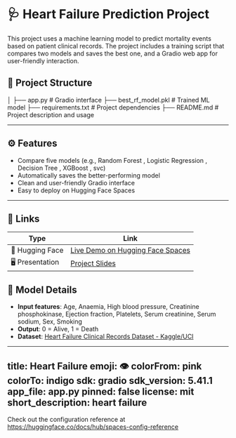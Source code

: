 # 🩺 Heart Failure Prediction Project

This project uses a machine learning model to predict mortality events based on patient clinical records. The project includes a training script that compares two models and saves the best one, and a Gradio web app for user-friendly interaction.


## 📂 Project Structure
│
├── app.py # Gradio interface
├── best_rf_model.pkl # Trained ML model
├── requirements.txt # Project dependencies
├── README.md # Project description and usage

---

## ⚙️ Features

- Compare five models (e.g., Random Forest , Logistic Regression , Decision Tree , XGBoost , svc)
- Automatically saves the better-performing model
- Clean and user-friendly Gradio interface
- Easy to deploy on Hugging Face Spaces

---

## 📌 Links

| Type            | Link                                                                 |
|-----------------|----------------------------------------------------------------------|
| 🔗 Hugging Face | [Live Demo on Hugging Face Spaces](https://huggingface.co/spaces/ZiadAbdelrahim/heart-failure) |
| 🖥️ Presentation | [Project Slides](https://drive.google.com/drive/folders/1zNW1IOmckgvR3_NYSZtioMb0o2bjjBao?usp=sharing)                |

## 🧠 Model Details

- **Input features**: Age, Anaemia, High blood pressure, Creatinine phosphokinase, Ejection fraction, Platelets, Serum creatinine, Serum sodium, Sex, Smoking
- **Output**: 0 = Alive, 1 = Death
- **Dataset**: [Heart Failure Clinical Records Dataset - Kaggle/UCI](https://www.kaggle.com/datasets/andrewmvd/heart-failure-clinical-data)


---
title: Heart Failure
emoji: 👁
colorFrom: pink
colorTo: indigo
sdk: gradio
sdk_version: 5.41.1
app_file: app.py
pinned: false
license: mit
short_description: heart failure
---

Check out the configuration reference at https://huggingface.co/docs/hub/spaces-config-reference

